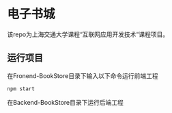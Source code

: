 # 电子书城

该repo为上海交通大学课程“互联网应用开发技术“课程项目。

## 运行项目

在Fronend-BookStore目录下输入以下命令运行前端工程

```
npm start
```

在Backend-BookStore目录下运行后端工程